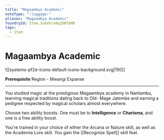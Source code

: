 ```yaml
---
title: "Magaambya Academic"
noteType: ":luggage:"
aliases: "Magaambya Academic"
foundryId: Item.3okVhrxBqZ0BTbMD
tags:
  - Item
---
```


# Magaambya Academic
![[systems-pf2e-icons-default-icons-background.svg|150]]

**Prerequisite** Region - Mwangi Expanse

* * *

You studied magic at the prestigious Magaambya academy in Nantambu, learning magical traditions dating back to Old- Mage Jatembe and earning a pedigree respected by magical scholars almost everywhere.

Choose two ability boosts. One must be to **Intelligence** or **Charisma**, and one is a free ability boost.

You're trained in your choice of either the Arcana or Nature skill, as well as the Academia Lore skill. You gain the [[Recognize Spell]] skill feat.
